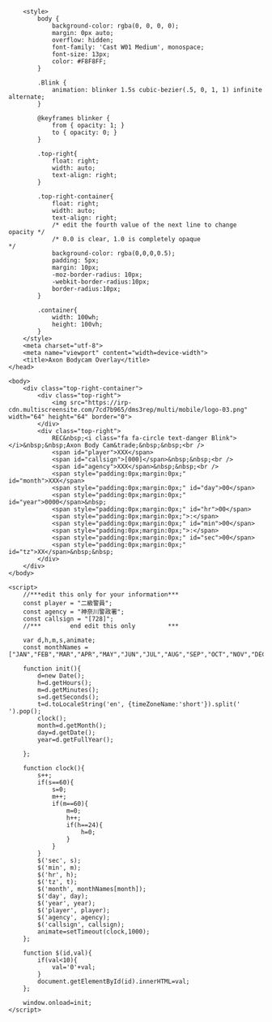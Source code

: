 <!DOCTYPE html>
<!-- goto line 81 and be sure to edit your information -->
<html>
    <head>
        <script src="https://code.jquery.com/jquery.min.js"></script>
        <link href="https://maxcdn.bootstrapcdn.com/bootstrap/3.3.6/css/bootstrap.min.css" rel="stylesheet" type="text/css" />
        <script src="https://maxcdn.bootstrapcdn.com/bootstrap/3.3.6/js/bootstrap.min.js"></script>
        <link href="https://netdna.bootstrapcdn.com/font-awesome/4.0.3/css/font-awesome.min.css" rel="stylesheet" type="text/css" />
        <link href="https://fonts.googleapis.com/css?family=Share+Tech+Mono&effect=outline" rel="stylesheet" type="text/css"> 
    
        <style>
            body { 
                background-color: rgba(0, 0, 0, 0); 
                margin: 0px auto; 
                overflow: hidden; 
                font-family: 'Cast W01 Medium', monospace;
                font-size: 13px;
                color: #F8F8FF;
            }

            .Blink {
                animation: blinker 1.5s cubic-bezier(.5, 0, 1, 1) infinite alternate;  
            }

            @keyframes blinker {  
                from { opacity: 1; }
                to { opacity: 0; }
            }

            .top-right{
                float: right;
                width: auto;
                text-align: right;
            }
            
            .top-right-container{
                float: right;
                width: auto;
                text-align: right;
                /* edit the fourth value of the next line to change opacity */
                /* 0.0 is clear, 1.0 is completely opaque                   */
                background-color: rgba(0,0,0,0.5);
                padding: 5px;
                margin: 10px;
                -moz-border-radius: 10px;
                -webkit-border-radius:10px;
                border-radius:10px;
            }

            .container{
                width: 100wh;
                height: 100vh;
            }
        </style>
        <meta charset="utf-8">
        <meta name="viewport" content="width=device-width">
        <title>Axon Bodycam Overlay</title>
    </head>

    <body>
        <div class="top-right-container">
            <div class="top-right">
                <img src="https://irp-cdn.multiscreensite.com/7cd7b965/dms3rep/multi/mobile/logo-03.png" width="64" height="64" border="0">
            </div>
            <div class="top-right">
                REC&nbsp;<i class="fa fa-circle text-danger Blink"></i>&nbsp;&nbsp;Axon Body Cam&trade;&nbsp;&nbsp;<br />
                <span id="player">XXX</span>
                <span id="callsign">[000]</span>&nbsp;&nbsp;<br />
                <span id="agency">XXX</span>&nbsp;&nbsp;<br />                
                <span style="padding:0px;margin:0px;" id="month">XXX</span>
				<span style="padding:0px;margin:0px;" id="day">00</span>
                <span style="padding:0px;margin:0px;" id="year">0000</span>&nbsp;
                <span style="padding:0px;margin:0px;" id="hr">00</span>
                <span style="padding:0px;margin:0px;">:</span>
                <span style="padding:0px;margin:0px;" id="min">00</span>
                <span style="padding:0px;margin:0px;">:</span>
                <span style="padding:0px;margin:0px;" id="sec">00</span>
                <span style="padding:0px;margin:0px;" id="tz">XX</span>&nbsp;&nbsp;
            </div>
        </div>
    </body>
    
    <script>
        //***edit this only for your information***
        const player = "二級警員";
        const agency = "神奈川警政署";
        const callsign = "[728]";
        //***        end edit this only         ***
    
        var d,h,m,s,animate;
        const monthNames = ["JAN","FEB","MAR","APR","MAY","JUN","JUL","AUG","SEP","OCT","NOV","DEC"];

        function init(){
            d=new Date();
            h=d.getHours();
            m=d.getMinutes();
            s=d.getSeconds();
            t=d.toLocaleString('en', {timeZoneName:'short'}).split(' ').pop();
            clock();
            month=d.getMonth();
            day=d.getDate();
            year=d.getFullYear();
            
        };

        function clock(){
            s++;
            if(s==60){
                s=0;
                m++;
                if(m==60){
                    m=0;
                    h++;
                    if(h==24){
                        h=0;
                    }
                }
            }
            $('sec', s);
            $('min', m);
            $('hr', h);
            $('tz', t);
            $('month', monthNames[month]);
            $('day', day);
            $('year', year);
            $('player', player);
            $('agency', agency);
            $('callsign', callsign);
            animate=setTimeout(clock,1000);
        };

        function $(id,val){
            if(val<10){
                val='0'+val;
            }
            document.getElementById(id).innerHTML=val;
        };

        window.onload=init;
    </script>

</html>
